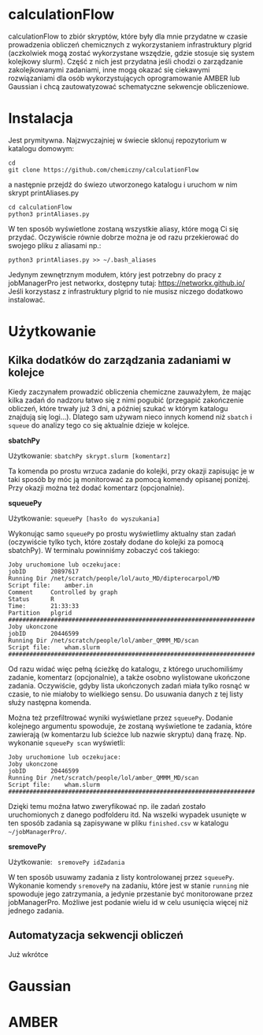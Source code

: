 # calculationFlow

calculationFlow to zbiór skryptów, które były dla mnie przydatne w czasie prowadzenia obliczeń chemicznych z wykorzystaniem infrastruktury plgrid (aczkolwiek mogą zostać wykorzystane wszędzie, gdzie stosuje się system kolejkowy slurm). Część z nich jest przydatna jeśli chodzi o zarządzanie zakolejkowanymi zadaniami, inne mogą okazać się ciekawymi rozwiązaniami dla osób wykorzystujących oprogramowanie AMBER lub Gaussian i chcą zautowatyzować schematyczne sekwencje obliczeniowe. 

# Instalacja

Jest prymitywna. Najzwyczajniej w świecie sklonuj repozytorium w katalogu domowym:

```
cd
git clone https://github.com/chemiczny/calculationFlow
```

a następnie przejdź do świezo utworzonego katalogu i uruchom w nim skrypt printAliases.py

```
cd calculationFlow
python3 printAliases.py
```

W ten sposób wyświetlone zostaną wszystkie aliasy, które mogą Ci się przydać. Oczywiście równie dobrze można je od razu przekierować do swojego pliku z aliasami np.:

```
python3 printAliases.py >> ~/.bash_aliases
```

Jedynym zewnętrznym modułem, który jest potrzebny do pracy z jobManagerPro jest networkx, dostępny tutaj: https://networkx.github.io/
Jeśli korzystasz z infrastruktury plgrid to nie musisz niczego dodatkowo instalować.

# Użytkowanie

## Kilka dodatków do zarządzania zadaniami w kolejce

Kiedy zaczynałem prowadzić obliczenia chemiczne zauważyłem, że mając kilka zadań do nadzoru łatwo się z nimi pogubić (przegapić zakończenie obliczeń, które trwały już 3 dni, a później szukać w którym katalogu znajdują się logi...). Dlatego sam używam nieco innych komend niż ```sbatch``` i ```squeue``` do analizy tego co się aktualnie dzieje w kolejce.

**sbatchPy** 

Użytkowanie: ``` sbatchPy skrypt.slurm [komentarz] ```

Ta komenda po prostu wrzuca zadanie do kolejki, przy okazji zapisując je w taki sposób by móc ją monitorować za pomocą komendy opisanej poniżej. Przy okazji można też dodać komentarz (opcjonalnie).

**squeuePy**

Użytkowanie: ``` squeuePy [hasło do wyszukania] ```

Wykonując samo ```squeuePy``` po prostu wyświetlimy aktualny stan zadań (oczywiście tylko tych, które zostały dodane do kolejki za pomocą sbatchPy). W terminalu powinniśmy zobaczyć coś takiego:

```
Joby uruchomione lub oczekujace:
jobID		20897617
Running Dir	/net/scratch/people/lol/auto_MD/dipterocarpol/MD
Script file:	amber.in
Comment		Controlled by graph
Status		R
Time:		21:33:33
Partition	plgrid
######################################################################
Joby ukonczone
jobID		20446599
Running Dir	/net/scratch/people/lol/amber_QMMM_MD/scan
Script file:	wham.slurm
######################################################################
```

Od razu widać więc pełną ścieżkę do katalogu, z którego uruchomiliśmy zadanie, komentarz (opcjonalnie), a także osobno wylistowane ukończone zadania. Oczywiście, gdyby lista ukończonych zadań miała tylko rosnąć w czasie, to nie miałoby to wielkiego sensu. Do usuwania danych z tej listy służy następna komenda.

Można też przefiltrować wyniki wyświetlane przez ```squeuePy```. Dodanie kolejnego argumentu spowoduje, że zostaną wyświetlone te zadania, które zawierają (w komentarzu lub ścieżce lub nazwie skryptu) daną frazę. Np. wykonanie ```squeuePy scan``` wyświetli:

```
Joby uruchomione lub oczekujace:
Joby ukonczone
jobID		20446599
Running Dir	/net/scratch/people/lol/amber_QMMM_MD/scan
Script file:	wham.slurm
######################################################################
```

Dzięki temu moźna łatwo zweryfikować np. ile zadań zostało uruchomionych z danego podfolderu itd. Na wszelki wypadek usunięte w ten sposób zadania są zapisywane w pliku ```finished.csv``` w katalogu ```~/jobManagerPro/```.

**sremovePy**

Użytkowanie: ``` sremovePy idZadania```

W ten sposób usuwamy zadania z listy kontrolowanej przez ```squeuePy```. Wykonanie komendy ```sremovePy``` na zadaniu, które jest w stanie ```running``` nie spowoduje jego zatrzymania, a jedynie przestanie być monitorowane przez jobManagerPro. Możliwe jest podanie wielu id w celu usunięcia więcej niż jednego zadania.

## Automatyzacja sekwencji obliczeń

Już wkrótce

# Gaussian

# AMBER
